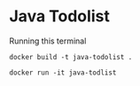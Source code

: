 # Java Todolist

Running this terminal
 
```
docker build -t java-todolist .

docker run -it java-todlist
```